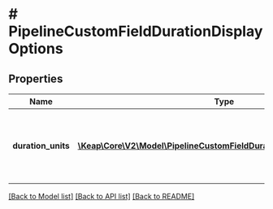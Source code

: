 # # PipelineCustomFieldDurationDisplayOptions

## Properties

Name | Type | Description | Notes
------------ | ------------- | ------------- | -------------
**duration_units** | [**\Keap\Core\V2\Model\PipelineCustomFieldDurationOptionsDurationUnit[]**](PipelineCustomFieldDurationOptionsDurationUnit.md) | The list of duration units for the custom field. This field is optional. | [optional]

[[Back to Model list]](../../README.md#models) [[Back to API list]](../../README.md#endpoints) [[Back to README]](../../README.md)
